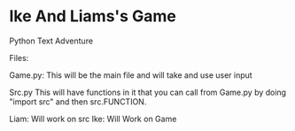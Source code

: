 # Ike And Liams's Game
 Python Text Adventure

Files:

Game.py:
 This will be the main file and will take and use user input
 
 Src.py 
  This will have functions in it that you can call from Game.py by doing "import src" and then src.FUNCTION.
  
Liam: Will work on src
Ike: Will Work on Game
